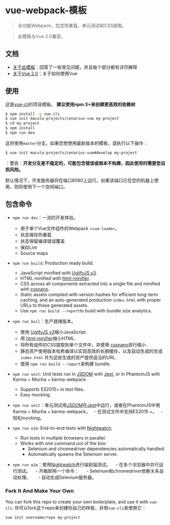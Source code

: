 # vue-webpack-模板

> 全功能Webpack，包含热重载，单元测试和CSS提取。

> 此模板与Vue 2.0兼容。

## 文档

- [关于此模板](http://macula.top/cenarius-vue)：回答了一些常见问题，并且每个部分都有详尽解释
- [关于Vue 2.0](http://vuejs.org/guide/)：关于如何使用Vue

## 使用

这是[vue-cli](https://github.com/vuejs/vue-cli)的项目模板。 **建议使用npm 3+来创建更高效​​的依赖树**

``` bash
$ npm install -g vue-cli
$ vue init macula-projects/cenarius-vue my-project
$ cd my-project
$ npm install
$ npm run dev
```

这将使用`master`分支。如果您想使用最新版本的模板，请执行以下操作：

``` bash
$ vue init macula-projects/cenarius-vue#develop my-project
```

：警告：**开发分支是不稳定的，可能包含错误或根本不构建，因此使用时需要您自担风险。**

默认情况下，开发服务器将在端口8080上运行。如果该端口已在您的机器上使用，则将使用下一个空闲端口。

## 包含命令

- `npm run dev`：一流的开发体验。
  - 用于单个Vue文件组件的Webpack +`vue-loader`。
  - 状态保存热重载
  - 状态保留编译错误覆盖
  - 保存Lint
  - Source maps

- `npm run build`: Production ready build.
  - JavaScript minified with [UglifyJS v3](https://github.com/mishoo/UglifyJS2/tree/harmony).
  - HTML minified with [html-minifier](https://github.com/kangax/html-minifier).
  - CSS across all components extracted into a single file and minified with [cssnano](https://github.com/ben-eb/cssnano).
  - Static assets compiled with version hashes for efficient long-term caching, and an auto-generated production `index.html` with proper URLs to these generated assets.
  - Use `npm run build --report`to build with bundle size analytics.
- `npm run buil`：生产就绪版本。
  - 使用 [UglifyJS v3](https://github.com/mishoo/UglifyJS2/tree/harmony)缩小JavaScript.
  - 用 [html-minifier](https://github.com/kangax/html-minifier)缩小HTML.
  - 将所有组件的CSS提取到单个文件中，并使用 [cssnano](https://github.com/ben-eb/cssnano)进行缩小.
  - 静态资产使用版本哈希编译以实现高效的长期缓存，以及自动生成的生成`index.html` 并为这些生成的资产提供适当的URL.
  - 使用 `npm run build --report`来构建 bundle.

- `npm run unit`: Unit tests run in [JSDOM](https://github.com/tmpvar/jsdom) with [Jest](https://facebook.github.io/jest/), or in PhantomJS with Karma + Mocha + karma-webpack.
  - Supports ES2015+ in test files.
  - Easy mocking.
- `npm run unit`：单元测试用[JSDOM](https://github.com/tmpvar/jsdom)在[Jest](https://facebook.github.io/jest/)中运行，或者在PhantomJS中用Karma + Mocha + karma-webpack。
  - 在测试文件中支持ES2015 +。
  - 轻松mocking。

- `npm run e2e`: End-to-end tests with [Nightwatch](http://nightwatchjs.org/).
  - Run tests in multiple browsers in parallel.
  - Works with one command out of the box:
    - Selenium and chromedriver dependencies automatically handled.
    - Automatically spawns the Selenium server.
- `npm run e2e`：使用[Nightwatch](http://nightwatchjs.org/)进行端到端测试。
   - 在多个浏览器中并行运行测试。
   - 开箱即用一个命令：
     -  Selenium和chromedriver依赖关系自动处理。
     - 自动生成Selenium服务器。

### Fork It And Make Your Own

You can fork this repo to create your own boilerplate, and use it with `vue-cli`:
你可以fork这个repo来创建你自己的样板，并用`vue-cli`来使用它：

``` bash
vue init username/repo my-project
```
